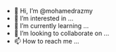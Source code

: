- 👋 Hi, I’m @mohamedrazmy
- 👀 I’m interested in ...
- 🌱 I’m currently learning ...
- 💞️ I’m looking to collaborate on ...
- 📫 How to reach me ...

<!---
mohamedrazmy/mohamedrazmy is a ✨ special ✨ repository because its `README.md` (this file) appears on your GitHub profile.
You can click the Preview link to take a look at your changes.
--->
